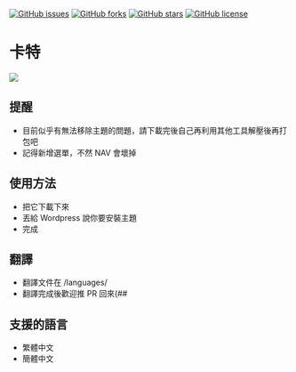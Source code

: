 [![GitHub issues](https://img.shields.io/github/issues/gnehs/Carter.svg?style=flat-square)](https://github.com/gnehs/Carter/issues)
[![GitHub forks](https://img.shields.io/github/forks/gnehs/Carter.svg?style=flat-square)](https://github.com/gnehs/Carter/network)
[![GitHub stars](https://img.shields.io/github/stars/gnehs/Carter.svg?style=flat-square)](https://github.com/gnehs/Carter/stargazers) 
[![GitHub license](https://img.shields.io/badge/license-GPL-blue.svg?style=flat-square)](https://raw.githubusercontent.com/gnehs/Carter/master/LICENSE)
# 卡特
<img src="https://github.com/gnehs/Carter/blob/master/screenshot.png?raw=true">

## 提醒
- 目前似乎有無法移除主題的問題，請下載完後自己再利用其他工具解壓後再打包吧
- 記得新增選單，不然 NAV 會壞掉 
## 使用方法
- 把它下載下來
- 丟給 Wordpress 說你要安裝主題
- 完成
## 翻譯
- 翻譯文件在  /languages/  
- 翻譯完成後歡迎推 PR 回來(##
## 支援的語言
- 繁體中文
- 簡體中文

